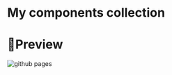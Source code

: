 # My components collection

# 🎁Preview

![github pages](https://ayonious.github.io/bootstrap-storybook)
